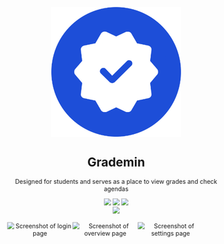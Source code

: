 <div align=center>
  <img src="/src/logo/logo.png" width="300rem">
  <h1>Grademin</h1>
  <p>Designed for students and serves as a place to view grades and check agendas</p>
  <a href="https://github.com/wo-r-professional/blob/main/license.md"><img src="https://img.shields.io/github/license/grademin/grademin.github.io?style=social&label=License"></a>
  <a href="https://github.com/wo-r-professional/commits/main/"><img src="https://img.shields.io/github/last-commit/grademin/grademin.github.io?style=social&label=Last Commit"></a>
  <a href="https://github.com/wo-r-professional/actions/workflows/pages/pages-build-deployment"><img src="https://img.shields.io/github/deployments/grademin/grademin.github.io/github-pages?style=social&label=Github Pages"></a>
  <br>
  <a href="/"><img src="https://img.shields.io/website?url=https://grademin.github.io&up_message=running&down_message=stopped&style=social&label=Grademin Website"></a>
  <br>
  <br>
  <div style="display: flex;">
    <!--414x737-->
    <img src="https://github.com/grademin/grademin.github.io/assets/78428114/b10bcece-f05b-482f-a35b-ca862be2b2e5" alt="Screenshot of login page" width="30%">
    <img src="https://github.com/grademin/grademin.github.io/assets/78428114/5d0c8d62-4624-4e12-a1aa-c1c4eab49889" alt="Screenshot of overview page" width="30%">
    <img src="https://github.com/grademin/grademin.github.io/assets/78428114/21d63dbb-c3b5-44c2-b496-cd57de8c17a5" alt="Screenshot of settings page" width="30%">
  </div>
</div>
